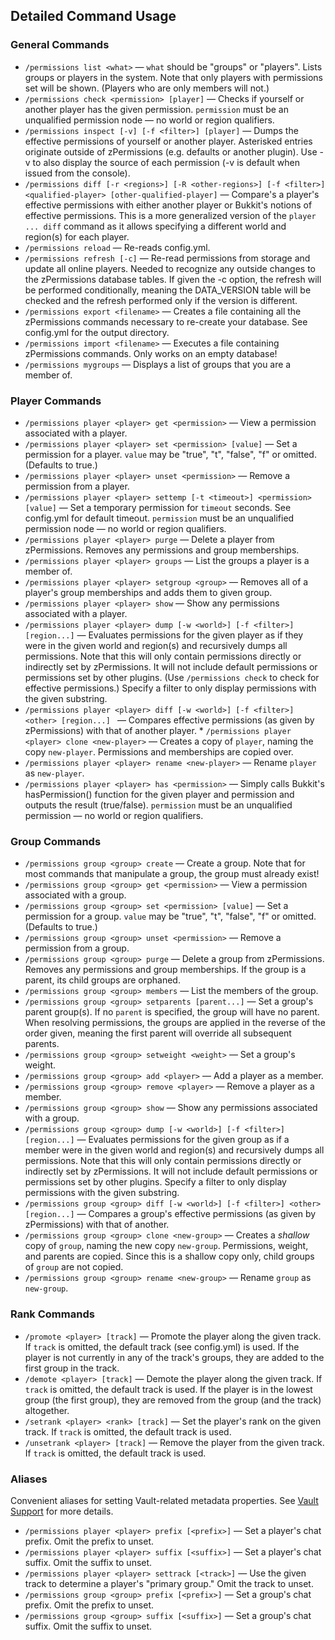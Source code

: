 ## Detailed Command Usage ##

### General Commands ###

*   `/permissions list <what>` &mdash; `what` should be "groups" or "players". Lists groups or players in the system. Note that only players with permissions set will be shown. (Players who are only members will not.)
*   `/permissions check <permission> [player]` &mdash; Checks if yourself or another player has the given permission. `permission` must be an unqualified permission node &mdash; no world or region qualifiers.
*   `/permissions inspect [-v] [-f <filter>] [player]` &mdash; Dumps the effective permissions of yourself or another player. Asterisked entries originate outside of zPermissions (e.g. defaults or another plugin). Use -v to also display the source of each permission (-v is default when issued from the console).
*   `/permissions diff [-r <regions>] [-R <other-regions>] [-f <filter>] <qualified-player> [other-qualified-player]` &mdash; Compare's a player's effective permissions with either another player or Bukkit's notions of effective permissions. This is a more generalized version of the `player ... diff` command as it allows specifying a different world and region(s) for each player.
*   `/permissions reload` &mdash; Re-reads config.yml.
*   `/permissions refresh [-c]` &mdash; Re-read permissions from storage and update all online players. Needed to recognize any outside changes to the zPermissions database tables. If given the -c option, the refresh will be performed conditionally, meaning the DATA_VERSION table will be checked and the refresh performed only if the version is different.
*   `/permissions export <filename>` &mdash; Creates a file containing all the zPermissions commands necessary to re-create your database. See config.yml for the output directory.
*   `/permissions import <filename>` &mdash; Executes a file containing zPermissions commands. Only works on an empty database!
*   `/permissions mygroups` &mdash; Displays a list of groups that you are a member of.

### Player Commands ###

*   `/permissions player <player> get <permission>` &mdash; View a permission associated with a player.
*   `/permissions player <player> set <permission> [value]` &mdash; Set a permission for a player. `value` may be "true", "t", "false", "f" or omitted.  (Defaults to true.)
*   `/permissions player <player> unset <permission>` &mdash; Remove a permission from a player.
*   `/permissions player <player> settemp [-t <timeout>] <permission> [value]` &mdash; Set a temporary permission for `timeout` seconds. See config.yml for default timeout. `permission` must be an unqualified permission node &mdash; no world or region qualifiers.
*   `/permissions player <player> purge` &mdash; Delete a player from zPermissions. Removes any permissions and group memberships.
*   `/permissions player <player> groups` &mdash; List the groups a player is a member of.
*   `/permissions player <player> setgroup <group>` &mdash; Removes all of a player's group memberships and adds them to given group.
*   `/permissions player <player> show` &mdash; Show any permissions associated with a player.
*   `/permissions player <player> dump [-w <world>] [-f <filter>] [region...]` &mdash; Evaluates permissions for the given player as if they were in the given world and region(s) and recursively dumps all permissions. Note that this will only contain permissions directly or indirectly set by zPermissions. It will not include default permissions or permissions set by other plugins. (Use `/permissions check` to check for effective permissions.) Specify a filter to only display permissions with the given substring.
*   `/permissions player <player> diff [-w <world>] [-f <filter>] <other> [region...] ` &mdash; Compares effective permissions (as given by zPermissions) with that of another player. *   `/permissions player <player> clone <new-player>` &mdash; Creates a copy of `player`, naming the copy `new-player`. Permissions and memberships are copied over.
*   `/permissions player <player> rename <new-player>` &mdash; Rename `player` as `new-player`.
*   `/permissions player <player> has <permission>` &mdash; Simply calls Bukkit's hasPermission() function for the given player and permission and outputs the result (true/false). `permission` must be an unqualified permission &mdash; no world or region qualifiers.

### Group Commands ###

*   `/permissions group <group> create` &mdash; Create a group. Note that for most commands that manipulate a group, the group must already exist!
*   `/permissions group <group> get <permission>` &mdash; View a permission associated with a group.
*   `/permissions group <group> set <permission> [value]` &mdash; Set a permission for a group. `value` may be "true", "t", "false", "f" or omitted. (Defaults to true.)
*   `/permissions group <group> unset <permission>` &mdash; Remove a permission from a group.
*   `/permissions group <group> purge` &mdash; Delete a group from zPermissions. Removes any permissions and group memberships. If the group is a parent, its child groups are orphaned.
*   `/permissions group <group> members` &mdash; List the members of the group.
*   `/permissions group <group> setparents [parent...]` &mdash; Set a group's parent group(s). If no `parent` is specified, the group will have no parent. When resolving permissions, the groups are applied in the reverse of the order given, meaning the first parent will override all subsequent parents.
*   `/permissions group <group> setweight <weight>` &mdash; Set a group's weight.
*   `/permissions group <group> add <player>` &mdash; Add a player as a member.
*   `/permissions group <group> remove <player>` &mdash; Remove a player as a member.
*   `/permissions group <group> show` &mdash; Show any permissions associated with a group.
*   `/permissions group <group> dump [-w <world>] [-f <filter>] [region...]` &mdash; Evaluates permissions for the given group as if a member were in the given world and region(s) and recursively dumps all permissions. Note that this will only contain permissions directly or indirectly set by zPermissions. It will not include default permissions or permissions set by other plugins. Specify a filter to only display permissions with the given substring.
*   `/permissions group <group> diff [-w <world>] [-f <filter>] <other> [region...]` &mdash; Compares a group's effective permissions (as given by zPermissions) with that of another.
*   `/permissions group <group> clone <new-group>` &mdash; Creates a *shallow* copy of `group`, naming the new copy `new-group`. Permissions, weight, and parents are copied. Since this is a shallow copy only, child groups of `group` are not copied.
*   `/permissions group <group> rename <new-group>` &mdash; Rename `group` as `new-group`.

### Rank Commands ###

*   `/promote <player> [track]` &mdash; Promote the player along the given track. If `track` is omitted, the default track (see config.yml) is used. If the player is not currently in any of the track's groups, they are added to the first group in the track.
*   `/demote <player> [track]` &mdash; Demote the player along the given track. If `track` is omitted, the default track is used. If the player is in the lowest group (the first group), they are removed from the group (and the track) altogether.
*   `/setrank <player> <rank> [track]` &mdash; Set the player's rank on the given track. If `track` is omitted, the default track is used.
*   `/unsetrank <player> [track]` &mdash; Remove the player from the given track. If `track` is omitted, the default track is used.

### Aliases ###

Convenient aliases for setting Vault-related metadata properties. See [Vault Support](http://dev.bukkit.org/server-mods/zpermissions/pages/vault-support) for more details.

*   `/permissions player <player> prefix [<prefix>]` &mdash; Set a player's chat prefix. Omit the prefix to unset.
*   `/permissions player <player> suffix [<suffix>]` &mdash; Set a player's chat suffix. Omit the suffix to unset.
*   `/permissions player <player> settrack [<track>]` &mdash; Use the given track to determine a player's "primary group." Omit the track to unset.
*   `/permissions group <group> prefix [<prefix>]` &mdash; Set a group's chat prefix. Omit the prefix to unset.
*   `/permissions group <group> suffix [<suffix>]` &mdash; Set a group's chat suffix. Omit the suffix to unset.
